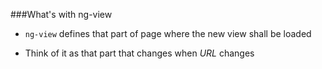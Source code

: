 ###What's with ng-view


* `ng-view` defines that part of page where the new view shall be loaded

* Think of it as that part that changes when *URL* changes
